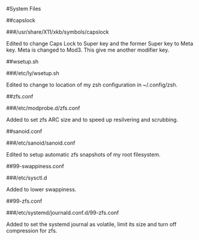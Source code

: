 #System Files

##capslock

###/usr/share/X11/xkb/symbols/capslock

Edited to change Caps Lock to Super key and the former Super key to Meta key.  Meta is changed to Mod3. This give me another modifier key.

##wsetup.sh

###/etc/ly/wsetup.sh

Edited to change to location of my zsh configuration in ~/.config/zsh.

##zfs.conf

###/etc/modprobe.d/zfs.conf

Added to set zfs ARC size and to speed up resilvering and scrubbing.

##sanoid.conf

###/etc/sanoid/sanoid.conf

Edited to setup automatic zfs snapshots of my root filesystem.

##99-swappiness.conf

###/etc/sysctl.d

Added to lower swappiness.

##99-zfs.conf

###/etc/systemd/journald.conf.d/99-zfs.conf

Added to set the systemd journal as volatile, limit its size and turn off compression for zfs.


